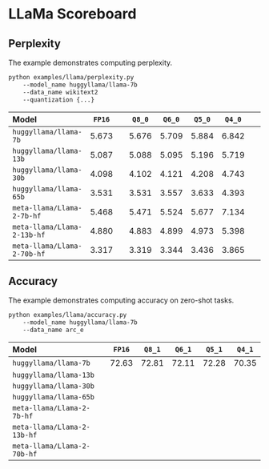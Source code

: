 # LLaMa Scoreboard

## Perplexity

The example demonstrates computing perplexity.

```bash
python examples/llama/perplexity.py
    --model_name huggyllama/llama-7b
    --data_name wikitext2
    --quantization {...}
```

| Model                       | `FP16` |     | `Q8_0` | `Q6_0` | `Q5_0` | `Q4_0` |     | `Q8_1` | `Q6_1` | `Q5_1` | `Q4_1` |
| :-                          | :-:    | :-: | :-:    | :-:    | :-:    | :-:    | :-: | :-:    | :-:    | :-:    | :-:    |
| `huggyllama/llama-7b`       | 5.673  |     | 5.676  | 5.709  | 5.884  | 6.842  |     | 5.676  | 5.697  | 5.863  | 6.284  |
| `huggyllama/llama-13b`      | 5.087  |     | 5.088  | 5.095  | 5.196  | 5.719  |     | 5.086  | 5.098  | 5.176  | 5.523  |
| `huggyllama/llama-30b`      | 4.098  |     | 4.102  | 4.121  | 4.208  | 4.743  |     | 4.099  | 4.108  | 4.187  | 4.539  |
| `huggyllama/llama-65b`      | 3.531  |     | 3.531  | 3.557  | 3.633  | 4.393  |     | 3.531  | 3.551  | 3.606  | 3.918  |
| `meta-llama/Llama-2-7b-hf`  | 5.468  |     | 5.471  | 5.524  | 5.677  | 7.134  |     | 5.471  | 5.520  | 5.651  | 6.108  |
| `meta-llama/Llama-2-13b-hf` | 4.880  |     | 4.883  | 4.899  | 4.973  | 5.398  |     | 4.882  | 4.903  | 4.960  | 5.203  |
| `meta-llama/Llama-2-70b-hf` | 3.317  |     | 3.319  | 3.344  | 3.436  | 3.865  |     | 3.319  | 3.335  | 3.415  | 3.670  |

## Accuracy

The example demonstrates computing accuracy on zero-shot tasks.

```bash
python examples/llama/accuracy.py
    --model_name huggyllama/llama-7b
    --data_name arc_e
```

| Model                       | `FP16` | `Q8_1` | `Q6_1` | `Q5_1` | `Q4_1` |
| :-                          | :-:    | :-:    | :-:    | :-:    | :-:    |
| `huggyllama/llama-7b`       | 72.63  | 72.81  | 72.11  | 72.28  | 70.35  |
| `huggyllama/llama-13b`      | 
| `huggyllama/llama-30b`      | 
| `huggyllama/llama-65b`      | 
| `meta-llama/Llama-2-7b-hf`  | 
| `meta-llama/Llama-2-13b-hf` | 
| `meta-llama/Llama-2-70b-hf` | 